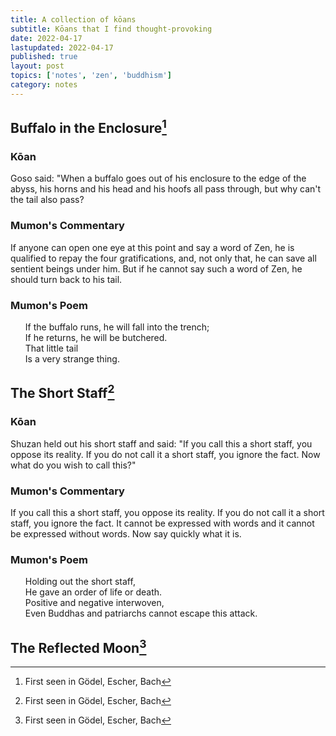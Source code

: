 ```yaml
---
title: A collection of kōans
subtitle: Kōans that I find thought-provoking
date: 2022-04-17
lastupdated: 2022-04-17
published: true
layout: post
topics: ['notes', 'zen', 'buddhism']
category: notes
---
```


## Buffalo in the Enclosure[^source]
[^source]: First seen in Gödel, Escher, Bach
### Kōan
Goso said: "When a buffalo goes out of his enclosure to the edge of the abyss, his horns and his head and his hoofs all pass through, but why can't the tail also pass? 

### Mumon's Commentary
If anyone can open one eye at this point and say a word of Zen, he is qualified to repay the four gratifications, and, not only that, he can save all sentient beings under him. 
But if he cannot say such a word of Zen, he should turn back to his tail. 

### Mumon's Poem
<ul style="list-style-type:none">
<li> If the buffalo runs, he will fall into the trench;  </li>
<li> If he returns, he will be butchered.   </li>
<li> That little tail </li>
<li> Is a very strange thing. </li>
</ul>

## The Short Staff[^source]
[^source]: First seen in Gödel, Escher, Bach
### Kōan
Shuzan held out his short staff and said: "If you call this a short staff, you oppose its reality. 
If you do not call it a short staff, you ignore the fact. 
Now what do you wish to call this?"

### Mumon's Commentary
If you call this a short staff, you oppose its reality. 
If you do not call it a short staff, you ignore the fact. 
It cannot be expressed with words and it cannot be expressed without words. 
Now say quickly what it is. 

### Mumon's Poem
<ul style="list-style-type:none">
<li> Holding out the short staff, </li>
<li> He gave an order of life or death. </li>
<li> Positive and negative interwoven, </li>
<li> Even Buddhas and patriarchs cannot escape this attack. </li>
</ul>

## The Reflected Moon[^source]
[^source]: First seen in Gödel, Escher, Bach
Chiyono studied Zen for many years under Bukkō of Engaku. 
Still, she could not attain the fruits of meditation.
At last one moonlight night she was carrying water in an old wooden pail girded with bamboo. 
The bamboo broke, and the bottom fell out of the pail. 
At that moment, she was set free. 
Chiyono said, "No more water in the pail, no more moon in the water." 
